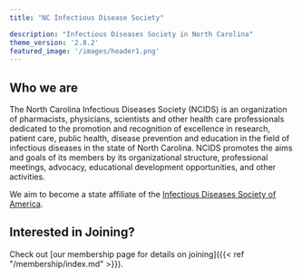 ```yaml
---
title: "NC Infectious Disease Society"

description: "Infectious Diseases Society in North Carolina"
theme_version: '2.8.2'
featured_image: '/images/header1.png'
---
```


## Who we are

The North Carolina Infectious Diseases Society (NCIDS) is an organization of pharmacists, physicians, scientists and other health care professionals dedicated to the promotion and recognition of excellence in research, patient care, public health, disease prevention and education in the field of infectious diseases in the state of North Carolina. NCIDS promotes the aims and goals of its members by its organizational structure, professional meetings, advocacy, educational development opportunities, and other activities.

We aim to become a state affiliate of the [Infectious Diseases Society of America](https://www.idsociety.org/).

<!-- ## Join us at IDWeek  2024

We will be meeting at IDWeek 2024 in Los Angeles, CA and will be hosting a cocktail reception on **Friday 10/18 at the [Lazy Dog](https://www.lazydogrestaurants.com/locations/la-live-ca), 5 to 7 PM.**

Light hor d'oeuvres provided by the NCIDS – cash bar for all beverages.
The venue is walking distance from the LA Convention Center.

[Lazy Dog Restaurant & Bar](https://www.lazydogrestaurants.com/locations/la-live-ca)
800 W Olympic Blvd
Los Angeles, CA 90015
Phone: 213-502-0227

**Please contact [Mike Schwartz](mailto:SCHWARTZM18@ECU.EDU) or [David Weinrib](mailto:dweinrib@David.Weinrib@atriumhealth.org) if you plan to attend!** -->


## Interested in Joining?

Check out [our membership page for details on joining]({{< ref "/membership/index.md" >}}).
